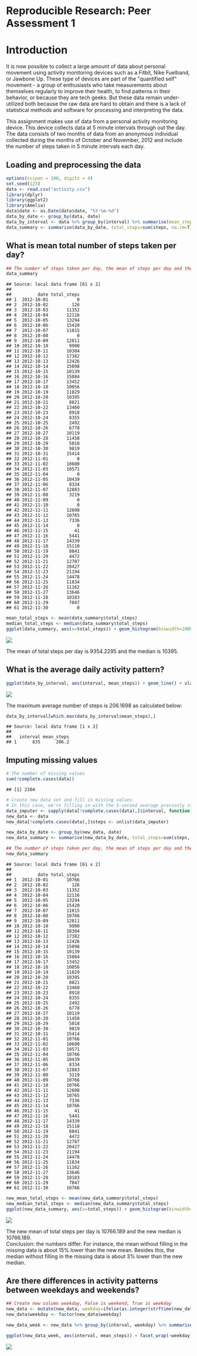 # Reproducible Research: Peer Assessment 1

# Introduction

It is now possible to collect a large amount of data about personal movement using activity monitoring devices such as a Fitbit, Nike Fuelband, or Jawbone Up. These type of devices are part of the "quantified self" movement - a group of enthusiasts who take measurements about themselves regularly to improve their health, to find patterns in their behavior, or because they are tech geeks. But these data remain under-utilized both because the raw data are hard to obtain and there is a lack of statistical methods and software for processing and interpreting the data.

This assignment makes use of data from a personal activity monitoring device. This device collects data at 5 minute intervals through out the day. The data consists of two months of data from an anonymous individual collected during the months of October and November, 2012 and include the number of steps taken in 5 minute intervals each day.


## Loading and preprocessing the data


```r
options(scipen = 100, digits = 4)
set.seed(123)
data <- read.csv("activity.csv")
library(dplyr)
library(ggplot2)
library(Amelia)
data$date <- as.Date(data$date, "%Y-%m-%d")
data_by_date <- group_by(data, date)
data_by_interval <- data %>% group_by(interval) %>% summarise(mean_steps=mean(steps, na.rm=T))
data_summary <- summarise(data_by_date, total_steps=sum(steps, na.rm=T))
```

## What is mean total number of steps taken per day?

```r
## The number of steps taken per day, the mean of steps per day and the median is displayed below
data_summary
```

```
## Source: local data frame [61 x 2]
## 
##          date total_steps
## 1  2012-10-01           0
## 2  2012-10-02         126
## 3  2012-10-03       11352
## 4  2012-10-04       12116
## 5  2012-10-05       13294
## 6  2012-10-06       15420
## 7  2012-10-07       11015
## 8  2012-10-08           0
## 9  2012-10-09       12811
## 10 2012-10-10        9900
## 11 2012-10-11       10304
## 12 2012-10-12       17382
## 13 2012-10-13       12426
## 14 2012-10-14       15098
## 15 2012-10-15       10139
## 16 2012-10-16       15084
## 17 2012-10-17       13452
## 18 2012-10-18       10056
## 19 2012-10-19       11829
## 20 2012-10-20       10395
## 21 2012-10-21        8821
## 22 2012-10-22       13460
## 23 2012-10-23        8918
## 24 2012-10-24        8355
## 25 2012-10-25        2492
## 26 2012-10-26        6778
## 27 2012-10-27       10119
## 28 2012-10-28       11458
## 29 2012-10-29        5018
## 30 2012-10-30        9819
## 31 2012-10-31       15414
## 32 2012-11-01           0
## 33 2012-11-02       10600
## 34 2012-11-03       10571
## 35 2012-11-04           0
## 36 2012-11-05       10439
## 37 2012-11-06        8334
## 38 2012-11-07       12883
## 39 2012-11-08        3219
## 40 2012-11-09           0
## 41 2012-11-10           0
## 42 2012-11-11       12608
## 43 2012-11-12       10765
## 44 2012-11-13        7336
## 45 2012-11-14           0
## 46 2012-11-15          41
## 47 2012-11-16        5441
## 48 2012-11-17       14339
## 49 2012-11-18       15110
## 50 2012-11-19        8841
## 51 2012-11-20        4472
## 52 2012-11-21       12787
## 53 2012-11-22       20427
## 54 2012-11-23       21194
## 55 2012-11-24       14478
## 56 2012-11-25       11834
## 57 2012-11-26       11162
## 58 2012-11-27       13646
## 59 2012-11-28       10183
## 60 2012-11-29        7047
## 61 2012-11-30           0
```

```r
mean_total_steps <- mean(data_summary$total_steps)
median_total_steps <- median(data_summary$total_steps)
ggplot(data_summary, aes(x=total_steps)) + geom_histogram(binwidth=2000,colour="black", fill="white") + xlab("Total steps")
```

![](PA1_template_files/figure-html/mean-1.png) 

The mean of total steps per day is 9354.2295 and the median is 10395.


## What is the average daily activity pattern?

```r
ggplot(data_by_interval, aes(interval, mean_steps)) + geom_line() + xlab("Interval") + ylab("Avg. Steps")
```

![](PA1_template_files/figure-html/avg-1.png) 

The maximum average number of steps is 206.1698 as calculated below:


```r
data_by_interval[which.max(data_by_interval$mean_steps),]
```

```
## Source: local data frame [1 x 2]
## 
##   interval mean_steps
## 1      835      206.2
```


## Imputing missing values

```r
# The number of missing values
sum(!complete.cases(data))
```

```
## [1] 2304
```

```r
# Create new data set and fill in missing values 
# In this case, we're filling in with the 5-second average previosly calculated
data_imputer <- sapply(data[!complete.cases(data),]$interval, function(x) { return(filter(data_by_interval, interval==x)["mean_steps"]) })
new_data <- data
new_data[!complete.cases(data),]$steps <- unlist(data_imputer)

new_data_by_date <- group_by(new_data, date)
new_data_summary <- summarise(new_data_by_date, total_steps=sum(steps, na.rm=T))

## The number of steps taken per day, the mean of steps per day and the median is displayed below
new_data_summary
```

```
## Source: local data frame [61 x 2]
## 
##          date total_steps
## 1  2012-10-01       10766
## 2  2012-10-02         126
## 3  2012-10-03       11352
## 4  2012-10-04       12116
## 5  2012-10-05       13294
## 6  2012-10-06       15420
## 7  2012-10-07       11015
## 8  2012-10-08       10766
## 9  2012-10-09       12811
## 10 2012-10-10        9900
## 11 2012-10-11       10304
## 12 2012-10-12       17382
## 13 2012-10-13       12426
## 14 2012-10-14       15098
## 15 2012-10-15       10139
## 16 2012-10-16       15084
## 17 2012-10-17       13452
## 18 2012-10-18       10056
## 19 2012-10-19       11829
## 20 2012-10-20       10395
## 21 2012-10-21        8821
## 22 2012-10-22       13460
## 23 2012-10-23        8918
## 24 2012-10-24        8355
## 25 2012-10-25        2492
## 26 2012-10-26        6778
## 27 2012-10-27       10119
## 28 2012-10-28       11458
## 29 2012-10-29        5018
## 30 2012-10-30        9819
## 31 2012-10-31       15414
## 32 2012-11-01       10766
## 33 2012-11-02       10600
## 34 2012-11-03       10571
## 35 2012-11-04       10766
## 36 2012-11-05       10439
## 37 2012-11-06        8334
## 38 2012-11-07       12883
## 39 2012-11-08        3219
## 40 2012-11-09       10766
## 41 2012-11-10       10766
## 42 2012-11-11       12608
## 43 2012-11-12       10765
## 44 2012-11-13        7336
## 45 2012-11-14       10766
## 46 2012-11-15          41
## 47 2012-11-16        5441
## 48 2012-11-17       14339
## 49 2012-11-18       15110
## 50 2012-11-19        8841
## 51 2012-11-20        4472
## 52 2012-11-21       12787
## 53 2012-11-22       20427
## 54 2012-11-23       21194
## 55 2012-11-24       14478
## 56 2012-11-25       11834
## 57 2012-11-26       11162
## 58 2012-11-27       13646
## 59 2012-11-28       10183
## 60 2012-11-29        7047
## 61 2012-11-30       10766
```

```r
new_mean_total_steps <- mean(new_data_summary$total_steps)
new_median_total_steps <- median(new_data_summary$total_steps)
ggplot(new_data_summary, aes(x=total_steps)) + geom_histogram(binwidth=2000,colour="black", fill="white") + xlab("Total steps")
```

![](PA1_template_files/figure-html/missing-1.png) 

The new mean of total steps per day is 10766.189 and the new median is 10766.189.  
Conclusion: the numbers differ. For instance, the mean without filling in the missing data is about 15% lower than the new mean. Besides this, the median without filling in the missing data is about 3% lower than the new median.


## Are there differences in activity patterns between weekdays and weekends?

```r
## Create new column weekday, False is weekend, True is weekday
new_data <- mutate(new_data, weekday=ifelse(as.integer(strftime(new_data$date, format="%w"))%%6!=0,"weekday", "weekend"))
new_data$weekday <- factor(new_data$weekday)

new_data_week <- new_data %>% group_by(interval, weekday) %>% summarise(mean_steps=mean(steps))

ggplot(new_data_week, aes(interval, mean_steps)) + facet_wrap(~weekday) + geom_line() + xlab("Interval") + ylab("Avg. Steps")
```

![](PA1_template_files/figure-html/diff-1.png) 
